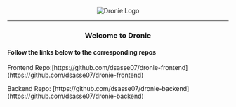 

<p align="center">
<img 
  src="https://i.imgur.com/s3wbqbY.png"
  alt="Dronie Logo" 
>
</p>

---  

<h3 style="text-align: center"> Welcome to Dronie </h3>
<h4> Follow the links below to the corresponding repos </h4>

<p> Frontend Repo:[https://github.com/dsasse07/dronie-frontend](https://github.com/dsasse07/dronie-frontend) </p>
<p> Backend Repo: [https://github.com/dsasse07/dronie-backend](https://github.com/dsasse07/dronie-backend) </p>


